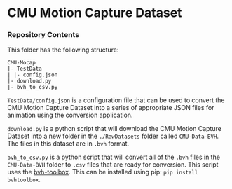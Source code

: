# CMU Motion Capture Dataset

### Repository Contents
This folder has the following structure:
````
CMU-Mocap
|- TestData
| |- config.json
|- download.py
|- bvh_to_csv.py
````
`TestData/config.json` is a configuration file that can be used to convert the CMU Motion Capture Dataset into a series of 
appropriate JSON files for animation using the conversion application.

`download.py` is a python script that will download the CMU Motion Capture Dataset into a new folder in the `./RawDatasets` 
folder called `CMU-Data-BVH`. The files in this dataset are in `.bvh` format.

`bvh_to_csv.py` is a python script that will convert all of the `.bvh` files in the `CMU-Data-BVH` folder to `.csv` 
files that are ready for conversion. This script uses the [bvh-toolbox](https://github.com/OlafHaag/bvh-toolbox). 
This can be installed using pip: `pip install bvhtoolbox`.